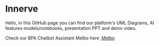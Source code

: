 # Innerve

Hello, in this GitHub page you can find our platform's UML Diagrams, AI features models/notebooks, presentation PPT and demo video.

Check our BPA Chatbot Assistant Melbo here ,[Melbo](https://bots.kore.ai/webclient/6355f43be4844964948956b7d55f7fc31c2eca29dbfc431eac50b19fa4a5a16dst9a)
